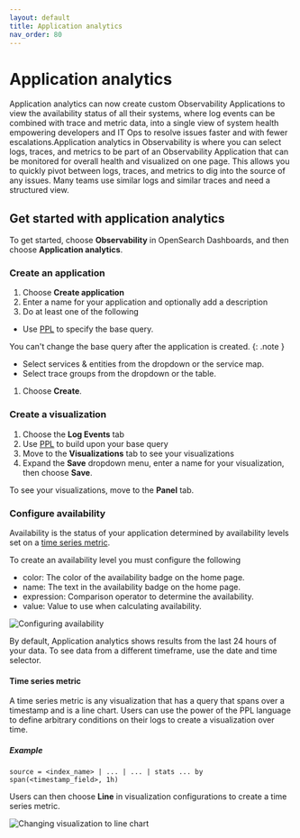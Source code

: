 ```yaml
---
layout: default
title: Application analytics
nav_order: 80
---
```


# Application analytics

Application analytics can now create custom Observability Applications to view the availability status of all their systems, where log events can be combined with trace and metric data, into a single view of system health empowering developers and IT Ops to resolve issues faster and with fewer escalations.Application analytics in Observability is where you can select logs, traces, and metrics to be part of an Observability Application that can be monitored for overall health and visualized on one page. This allows you to quickly pivot between logs, traces, and metrics to dig into the source of any issues. Many teams use similar logs and similar traces and need a structured view.

## Get started with application analytics

To get started, choose **Observability** in OpenSearch Dashboards, and then choose **Application analytics**. 

### Create an application

1. Choose **Create application**
1. Enter a name for your application and optionally add a description
1. Do at least one of the following
- Use [PPL]({{site.url}}{{site.baseurl}}/observability-plugin/ppl/index) to specify the base query.

You can't change the base query after the application is created.
{: .note }

- Select services & entities from the dropdown or the service map.
- Select trace groups from the dropdown or the table.
1. Choose **Create**.

### Create a visualization

1. Choose the **Log Events** tab
1. Use [PPL]({{site.url}}{{site.baseurl}}/observability-plugin/ppl/index) to build upon your base query
1. Move to the **Visualizations** tab to see your visualizations
1. Expand the **Save** dropdown menu, enter a name for your visualization, then choose **Save**.

To see your visualizations, move to the **Panel** tab. 

### Configure availability

Availability is the status of your application determined by availability levels set on a [time series metric]({{site.url}}{{site.baseurl}}/observability-plugin/app-analytics/#time-series-metric). 

To create an availability level you must configure the following
- color: The color of the availability badge on the home page.
- name: The text in the availability badge on the home page.
- expression: Comparison operator to determine the availability. 
- value: Value to use when calculating availability.

![Configuring availability]({{site.url}}{{site.baseurl}}/images/app_availability_level.gif)

By default, Application analytics shows results from the last 24 hours of your data. To see data from a different timeframe, use the date and time selector.

#### Time series metric

A time series metric is any visualization that has a query that spans over a timestamp and is a line chart. Users can use the power of the PPL language to define arbitrary conditions on their logs to create a visualization over time.

##### Example
```
source = <index_name> | ... | ... | stats ... by span(<timestamp_field>, 1h)
```

Users can then choose **Line** in visualization configurations to create a time series metric.

![Changing visualization to line chart]({{site.url}}{{site.baseurl}}/images/visualization-line-type.gif)